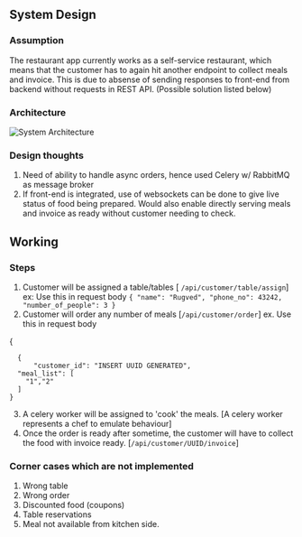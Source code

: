 





## System Design
### Assumption
The restaurant app currently works as a self-service restaurant, which means that the customer has to again hit another endpoint to collect meals and invoice. This is due to absense of sending responses to front-end from backend without requests in REST API. (Possible solution listed below)
### Architecture

![System Architecture](https://i.imgur.com/OPGYle1.png)
### Design thoughts
1. Need of ability to handle async orders, hence used Celery w/ RabbitMQ as message broker
2. If front-end is integrated, use of websockets can be done to give live status of food being prepared. Would also enable directly serving meals and invoice as ready without customer needing to check.


## Working
### Steps
1. Customer will be assigned a table/tables [ `/api/customer/table/assign`]
ex: Use this in request body 
`{
  "name": "Rugved",
  "phone_no": 43242,
  "number_of_people": 3
}`
2. Customer will order any number of meals [`/api/customer/order`]
ex. Use this in request body

{

      {
	      "customer_id": "INSERT UUID GENERATED",
      "meal_list": [
        "1","2"
      ]
    }

3. A celery worker will be assigned to 'cook' the meals. [A celery worker represents a chef to emulate behaviour]
4. Once the order is ready after sometime, the customer will have to collect the food with invoice ready. [`/api/customer/UUID/invoice`]

### Corner cases which are not implemented
1. Wrong table
2. Wrong order
3. Discounted food (coupons)
4. Table reservations
5. Meal not available from kitchen side.
